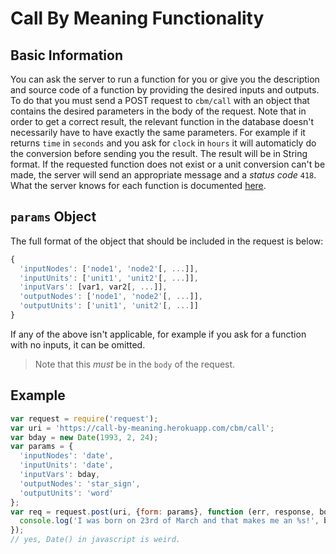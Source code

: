 # Call By Meaning Functionality

## Basic Information

You can ask the server to run a function for you or give you the description and source code of a function by providing the desired inputs and outputs. To do that you must send a POST request to `cbm/call` with an object that contains the desired parameters in the body of the request. Note that in order to get a correct result, the relevant function in the database doesn't necessarily have to have exactly the same parameters. For example if it returns `time` in `seconds` and you ask for `clock` in `hours` it will automaticly do the conversion before sending you the result. The result will be in String format. If the requested function does not exist or a unit conversion can't be made, the server will send an appropriate message and a *status code* `418`. What the server knows for each function is documented [here](./MODELS.md).

## `params` Object

The full format of the object that should be included in the request is below:

``` javascript
{
  'inputNodes': ['node1', 'node2'[, ...]],
  'inputUnits': ['unit1', 'unit2'[, ...]],
  'inputVars': [var1, var2[, ...]],
  'outputNodes': ['node1', 'node2'[, ...]],
  'outputUnits': ['unit1', 'unit2'[, ...]]
}
```

If any of the above isn't applicable, for example if you ask for a function with no inputs, it can be omitted.

>Note that this *must*  be in the `body` of the request.

## Example

``` javascript
var request = require('request');
var uri = 'https://call-by-meaning.herokuapp.com/cbm/call';
var bday = new Date(1993, 2, 24);
var params = {
  'inputNodes': 'date',
  'inputUnits': 'date',
  'inputVars': bday,
  'outputNodes': 'star_sign',
  'outputUnits': 'word'
};
var req = request.post(uri, {form: params}, function (err, response, body) {
  console.log('I was born on 23rd of March and that makes me an %s!', body);
});
// yes, Date() in javascript is weird.
```
